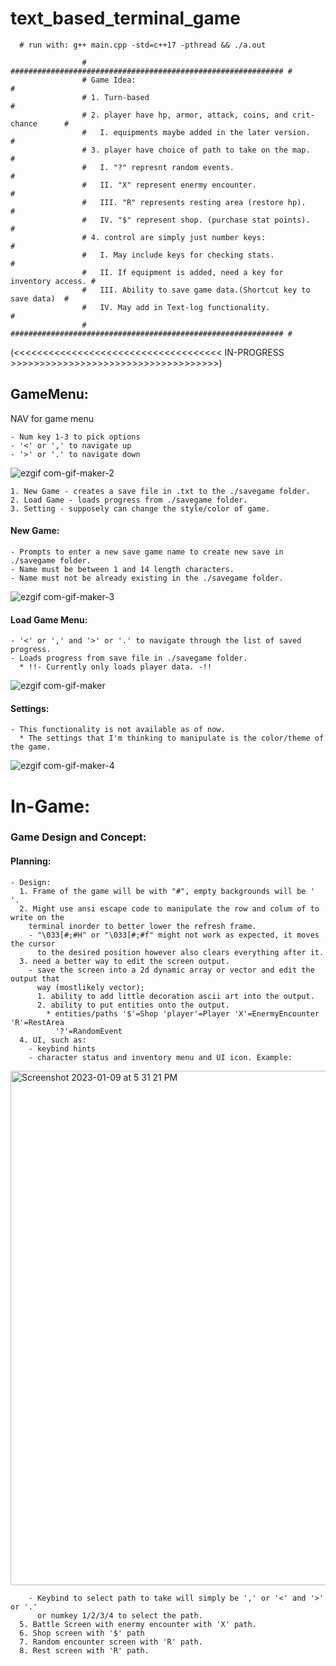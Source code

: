 # text_based_terminal_game

      # run with: g++ main.cpp -std=c++17 -pthread && ./a.out

                    # ############################################################# #
                    # Game Idea:                                                    #
                    # 1. Turn-based                                                 #
                    # 2. player have hp, armor, attack, coins, and crit-chance      #
                    #   I. equipments maybe added in the later version.             #
                    # 3. player have choice of path to take on the map.             #
                    #   I. "?" represnt random events.                              #
                    #   II. "X" represent enermy encounter.                         #
                    #   III. "R" represents resting area (restore hp).              #
                    #   IV. "$" represent shop. (purchase stat points).             #
                    # 4. control are simply just number keys:                       #
                    #   I. May include keys for checking stats.                     #
                    #   II. If equipment is added, need a key for inventory access. #
                    #   III. Ability to save game data.(Shortcut key to save data)  #
                    #   IV. May add in Text-log functionality.                      #
                    # ############################################################# #

(<<<<<<<<<<<<<<<<<<<<<<<<<<<<<<<<<<<< IN-PROGRESS >>>>>>>>>>>>>>>>>>>>>>>>>>>>>>>>>>>>) 

## GameMenu:
  NAV for game menu

    - Num key 1-3 to pick options
    - '<' or ',' to navigate up
    - '>' or '.' to navigate down
![ezgif com-gif-maker-2](https://user-images.githubusercontent.com/95335912/211420343-eb76a431-1018-4cad-84dd-0c756c954e01.gif)
    
    1. New Game - creates a save file in .txt to the ./savegame folder.
    2. Load Game - loads progress from ./savegame folder.
    3. Setting - supposely can change the style/color of game.
#### New Game:
    - Prompts to enter a new save game name to create new save in ./savegame folder.
    - Name must be between 1 and 14 length characters.
    - Name must not be already existing in the ./savegame folder.
![ezgif com-gif-maker-3](https://user-images.githubusercontent.com/95335912/211424065-c48274e6-27ea-4b72-bb99-0cc848944b98.gif)

#### Load Game Menu:
    - '<' or ',' and '>' or '.' to navigate through the list of saved progress.
    - Loads progress from save file in ./savegame folder.
      * !!- Currently only loads player data. -!!
 ![ezgif com-gif-maker](https://user-images.githubusercontent.com/95335912/211419640-01d30881-b90a-49f6-b1a7-c2670d0ee67b.gif)

#### Settings:
    - This functionality is not available as of now.
      * The settings that I'm thinking to manipulate is the color/theme of the game.
![ezgif com-gif-maker-4](https://user-images.githubusercontent.com/95335912/211428175-930efbed-4cf5-4811-a249-dc0c32e0976d.gif)

# In-Game:
### Game Design and Concept:
  #### Planning:
    - Design:
      1. Frame of the game will be with "#", empty backgrounds will be ' '.
      2. Might use ansi escape code to manipulate the row and colum of to write on the
        terminal inorder to better lower the refresh frame.
        - "\033[#;#H" or "\033[#;#f" might not work as expected, it moves the cursor 
          to the desired position however also clears everything after it.
      3. need a better way to edit the screen output.
        - save the screen into a 2d dynamic array or vector and edit the output that 
          way (mostlikely vector);
          1. ability to add little decoration ascii art into the output.
          2. ability to put entities onto the output.
            * entities/paths '$'=Shop 'player'=Player 'X'=EnermyEncounter 'R'=RestArea
              '?'=RandomEvent
      4. UI, such as:
        - keybind hints
        - character status and inventory menu and UI icon. Example:
<img width="823" alt="Screenshot 2023-01-09 at 5 31 21 PM" src="https://user-images.githubusercontent.com/95335912/211441598-4d4b96d1-28b1-4c5a-bd24-9e7bf951ea4d.png">

        - Keybind to select path to take will simply be ',' or '<' and '>' or '.'
          or numkey 1/2/3/4 to select the path.
      5. Battle Screen with enermy encounter with 'X' path.
      6. Shop screen with '$' path
      7. Random encounter screen with 'R' path.
      8. Rest screen with 'R' path.
        


